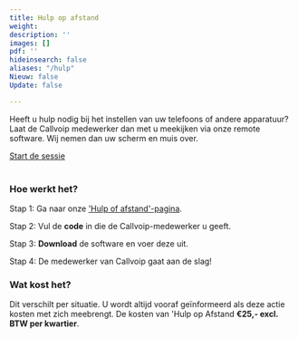 ```yaml
---
title: Hulp op afstand
weight: 
description: ''
images: []
pdf: ''
hideinsearch: false
aliases: "/hulp"
Nieuw: false
Update: false

---
```

Heeft u hulp nodig bij het instellen van uw telefoons of andere apparatuur? Laat de Callvoip medewerker dan met u meekijken via onze remote software. Wij nemen dan uw scherm en muis over.

<a href="https://support.callvoip.nl:8040/" target=_blank class="button">Start de sessie</a>  
<br>

### Hoe werkt het?

Stap 1: Ga naar onze <a href="http://support.callvoip.nl:8040/" target=_blank>'Hulp of afstand'-pagina</a>.

Stap 2: Vul de **code** in die de Callvoip-medewerker u geeft.

Stap 3: **Download** de software en voer deze uit.

Stap 4: De medewerker van Callvoip gaat aan de slag!

### Wat kost het?

Dit verschilt per situatie. U wordt altijd vooraf geïnformeerd als deze actie kosten met zich meebrengt. De kosten van 'Hulp op Afstand **€25,- excl. BTW per kwartier**.
